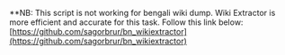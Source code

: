 **NB: This script is not working for bengali wiki dump.
Wiki Extractor is more efficient and accurate for this task.
Follow this link below:
[https://github.com/sagorbrur/bn_wikiextractor](https://github.com/sagorbrur/bn_wikiextractor)
